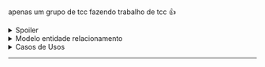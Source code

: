 apenas um grupo de tcc fazendo trabalho de tcc 👍

<details>
  <summary>Spoiler</summary>
  
  <br />
  
  <img src="https://user-images.githubusercontent.com/54378909/135945519-9c974b9c-c60f-4698-a338-292a28afbf21.jpeg" alt="ricardola" />
</details>

<details>
  <summary>Modelo entidade relacionamento</summary>
  
  <br />
  
  <img src="https://raw.githubusercontent.com/BaseTech-Inc/.github/master/docs/MER_TCC.svg" alt="MER" />
</details>

<details>
  <summary>Casos de Usos</summary>
  
  <br />
  
  <a href="https://github.com/BaseTech-Inc/.github/raw/master/docs/UseCase.pdf" target="_blank">Abrir PDF</a>
</details>

<hr />
